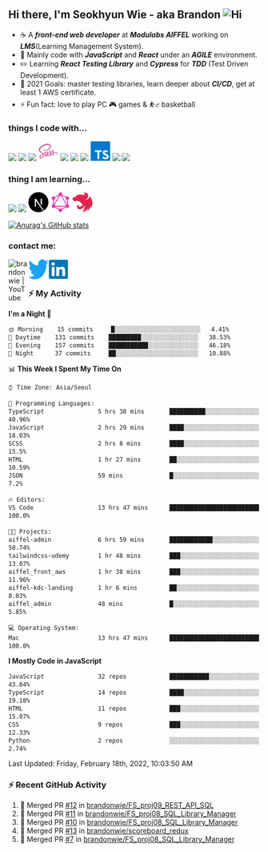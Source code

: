## Hi there, I'm Seokhyun Wie - aka Brandon <img src='https://qpluspicture.oss-cn-beijing.aliyuncs.com/6LjjQA/Hi.gif' alt='Hi' width="24"/>

- ☕ A _**front-end web developer**_ at _**Modulabs AIFFEL**_ working on _**LMS**_(Learning Management System).
- 🔄 Mainly code with _**JavaScript**_ and _**React**_ under an _**AGILE**_ environment.
- ✏️ Learning _**React Testing Library**_ and _**Cypress**_ for _**TDD**_ (Test Driven Development).
- 🎯 2021 Goals: master testing libraries, learn deeper about _**CI/CD**_, get at least 1 AWS certificate.
- ⚡ Fun fact: love to play PC 🎮 games️ \& ⛹️‍♂️ basketball

### things I code with...

<img src="https://cdn.jsdelivr.net/gh/devicons/devicon/icons/vscode/vscode-original.svg" width="40px"> <img src="https://cdn.jsdelivr.net/gh/devicons/devicon@latest/icons/javascript/javascript-original.svg" width="40px"> <img src="https://cdn.jsdelivr.net/gh/devicons/devicon@latest/icons/react/react-original.svg" width="40px"> <img src="https://raw.githubusercontent.com/devicons/devicon/master/icons/sass/sass-original.svg" width="40px"> <img src="https://cdn.jsdelivr.net/gh/devicons/devicon@latest/icons/git/git-original.svg" width="40px"> <img src="https://cdn.jsdelivr.net/gh/devicons/devicon/icons/github/github-original.svg" width="40px"> <img src="https://cdn.jsdelivr.net/gh/devicons/devicon/icons/amazonwebservices/amazonwebservices-original.svg" width="40px"> <img src="https://raw.githubusercontent.com/devicons/devicon/master/icons/typescript/typescript-original.svg" width="40px"> <img src="https://cdn.jsdelivr.net/gh/devicons/devicon@latest/icons/mongodb/mongodb-original.svg" width="40px"> <img src="https://cdn.jsdelivr.net/gh/devicons/devicon@latest/icons/nodejs/nodejs-plain.svg" width="40px">

### thing I am learning...

<img src="https://cdn.jsdelivr.net/gh/devicons/devicon/icons/jest/jest-plain.svg" width="40px"> <img src="https://icons-for-free.com/iconfiles/png/512/cypress-1324440144114984250.png" width="40px"> <img src="https://raw.githubusercontent.com/devicons/devicon/master/icons/nextjs/nextjs-original.svg" width="40px"> <img src="https://raw.githubusercontent.com/devicons/devicon/master/icons/graphql/graphql-plain.svg" width="40px"> <img src="https://raw.githubusercontent.com/devicons/devicon/master/icons/nestjs/nestjs-plain.svg" width="40px">

<!-- GitHub Stats -->

[![Anurag's GitHub stats](https://github-readme-stats.vercel.app/api?username=brandonwie&show_icons=true&title_color=ffc857&icon_color=8ac926&text_color=daf7dc&bg_color=151515&hide=stars&custom_title=Brandon's GitHub Stats)](https://github.com/anuraghazra/github-readme-stats)

### contact me:

[<img align="left" alt="brandonwie | YouTube" width="40px" src="https://iconape.com/wp-content/png_logo_vector/youtube-social-white-squircle.png" />][youtube] [<img align="left" alt="brandonwie | Twitter" width="40px" src="https://raw.githubusercontent.com/devicons/devicon/master/icons/twitter/twitter-original.svg" />][twitter] [<img align="left" alt="brandonwie | LinkedIn" width="40px" src="https://raw.githubusercontent.com/devicons/devicon/master/icons/linkedin/linkedin-original.svg" />][linkedin]

<br />
<br />

### ⚡ My Activity

<!--START_SECTION:waka-->
**I'm a Night 🦉** 

```text
🌞 Morning    15 commits     █░░░░░░░░░░░░░░░░░░░░░░░░   4.41% 
🌆 Daytime    131 commits    █████████░░░░░░░░░░░░░░░░   38.53% 
🌃 Evening    157 commits    ███████████░░░░░░░░░░░░░░   46.18% 
🌙 Night      37 commits     ██░░░░░░░░░░░░░░░░░░░░░░░   10.88%

```


📊 **This Week I Spent My Time On** 

```text
⌚︎ Time Zone: Asia/Seoul

💬 Programming Languages: 
TypeScript               5 hrs 38 mins       ██████████░░░░░░░░░░░░░░░   40.96% 
JavaScript               2 hrs 29 mins       ████░░░░░░░░░░░░░░░░░░░░░   18.03% 
SCSS                     2 hrs 8 mins        ████░░░░░░░░░░░░░░░░░░░░░   15.5% 
HTML                     1 hr 27 mins        ██░░░░░░░░░░░░░░░░░░░░░░░   10.59% 
JSON                     59 mins             █░░░░░░░░░░░░░░░░░░░░░░░░   7.2%

🔥 Editors: 
VS Code                  13 hrs 47 mins      █████████████████████████   100.0%

🐱‍💻 Projects: 
aiffel-admin             6 hrs 59 mins       ████████████░░░░░░░░░░░░░   50.74% 
tailwindcss-udemy        1 hr 48 mins        ███░░░░░░░░░░░░░░░░░░░░░░   13.07% 
aiffel_front_aws         1 hr 38 mins        ███░░░░░░░░░░░░░░░░░░░░░░   11.96% 
aiffel-kdc-landing       1 hr 6 mins         ██░░░░░░░░░░░░░░░░░░░░░░░   8.03% 
aiffel_admin             48 mins             █░░░░░░░░░░░░░░░░░░░░░░░░   5.85%

💻 Operating System: 
Mac                      13 hrs 47 mins      █████████████████████████   100.0%

```

**I Mostly Code in JavaScript** 

```text
JavaScript               32 repos            ███████████░░░░░░░░░░░░░░   43.84% 
TypeScript               14 repos            ████░░░░░░░░░░░░░░░░░░░░░   19.18% 
HTML                     11 repos            ███░░░░░░░░░░░░░░░░░░░░░░   15.07% 
CSS                      9 repos             ███░░░░░░░░░░░░░░░░░░░░░░   12.33% 
Python                   2 repos             ░░░░░░░░░░░░░░░░░░░░░░░░░   2.74%

```



<!--END_SECTION:waka-->

<!--RECENT_ACTIVITY:last_update-->
Last Updated: Friday, February 18th, 2022, 10:03:50 AM
<!--RECENT_ACTIVITY:last_update_end-->

### ⚡ Recent GitHub Activity

<!--RECENT_ACTIVITY:start-->
1. 🎉 Merged PR [#12](https://github.com/brandonwie/FS_proj09_REST_API_SQL/pull/12) in [brandonwie/FS_proj09_REST_API_SQL](https://github.com/brandonwie/FS_proj09_REST_API_SQL)
2. 🎉 Merged PR [#11](https://github.com/brandonwie/FS_proj08_SQL_Library_Manager/pull/11) in [brandonwie/FS_proj08_SQL_Library_Manager](https://github.com/brandonwie/FS_proj08_SQL_Library_Manager)
3. 🎉 Merged PR [#10](https://github.com/brandonwie/FS_proj08_SQL_Library_Manager/pull/10) in [brandonwie/FS_proj08_SQL_Library_Manager](https://github.com/brandonwie/FS_proj08_SQL_Library_Manager)
4. 🎉 Merged PR [#13](https://github.com/brandonwie/scoreboard_redux/pull/13) in [brandonwie/scoreboard_redux](https://github.com/brandonwie/scoreboard_redux)
5. 🎉 Merged PR [#7](https://github.com/brandonwie/FS_proj08_SQL_Library_Manager/pull/7) in [brandonwie/FS_proj08_SQL_Library_Manager](https://github.com/brandonwie/FS_proj08_SQL_Library_Manager)
<!--RECENT_ACTIVITY:end-->

[youtube]: https://www.youtube.com/channel/UC7tk3UT7nn3cZNC2KBdb-4Q
[linkedin]: https://linkedin.com/in/brandonwie
[twitter]: https://twitter.com/brandonwie
